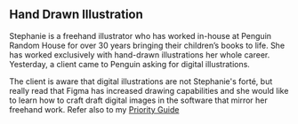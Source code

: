 ## Hand Drawn Illustration ##
 Stephanie is a freehand illustrator who has worked in-house at Penguin Random House for over 30 years bringing their children’s books to life. She has worked exclusively with hand-drawn illustrations her whole career. Yesterday, a client came to Penguin asking for digital illustrations. 
 
The client is aware that digital illustrations are not Stephanie's forté, but really read that Figma has increased drawing capabilities and she would like to learn how to craft draft digital images in the software that mirror her freehand work.
Refer also to my [Priority Guide](assets/docs/enter-pdf-filename-here.pdf)
